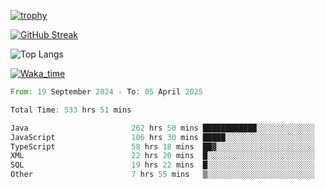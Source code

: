 <!--
**ren-joey/ren-joey** is a ✨ _special_ ✨ repository because its `README.md` (this file) appears on your GitHub profile.

Here are some ideas to get you started:

- 🔭 I’m currently working on ...
- 🌱 I’m currently learning ...
- 👯 I’m looking to collaborate on ...
- 🤔 I’m looking for help with ...
- 💬 Ask me about ...
- 📫 How to reach me: ...
- 😄 Pronouns: ...
- ⚡ Fun fact: ...
-->

[![trophy](https://github-profile-trophy.vercel.app/?username=ren-joey&theme=darkhub&column=5)](https://github.com/ren-joey)

[![GitHub Streak](https://streak-stats.demolab.com/?user=ren-joey&theme=dark)](https://github.com/ren-joey)

![Top Langs](https://github-readme-stats.vercel.app/api/top-langs?username=ren-joey&show_icons=true&layout=compact&locale=en&hide=html,CSS,scss,Pug,Twig&theme=dark)

[![Waka_time](https://github-readme-stats.vercel.app/api/wakatime?username=joeyren&theme=dark)](https://github.com/ren-joey)

<!--START_SECTION:waka-->

```rust
From: 19 September 2024 - To: 05 April 2025

Total Time: 533 hrs 51 mins

Java                       262 hrs 50 mins ████████████░░░░░░░░░░░░░   48.51 %
JavaScript                 106 hrs 30 mins █████░░░░░░░░░░░░░░░░░░░░   19.66 %
TypeScript                 58 hrs 18 mins  ██▓░░░░░░░░░░░░░░░░░░░░░░   10.76 %
XML                        22 hrs 20 mins  █░░░░░░░░░░░░░░░░░░░░░░░░   04.12 %
SQL                        19 hrs 22 mins  █░░░░░░░░░░░░░░░░░░░░░░░░   03.58 %
Other                      7 hrs 55 mins   ▒░░░░░░░░░░░░░░░░░░░░░░░░   01.46 %
```

<!--END_SECTION:waka-->
